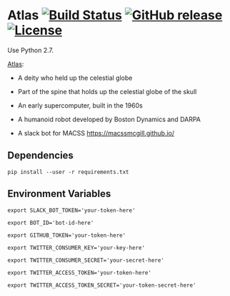# Atlas [![Build Status](https://travis-ci.org/macssmcgill/atlas.svg?branch=master)](https://travis-ci.org/macssmcgill/atlas) [![GitHub release](https://img.shields.io/badge/Release-v1.0-red.svg)](https://github.com/macssmcgill/atlas/releases) [![License](https://img.shields.io/badge/License-Apache%202.0-blue.svg)](https://github.com/macssmcgill/atlas/blob/master/LICENSE)
Use Python 2.7.

[Atlas](https://en.wikipedia.org/wiki/Atlas_\(disambiguation\)):

* A deity who held up the celestial globe

* Part of the spine that holds up the celestial globe of the skull

* An early supercomputer, built in the 1960s

* A humanoid robot developed by Boston Dynamics and DARPA

* A slack bot for MACSS https://macssmcgill.github.io/

## Dependencies

`pip install --user -r requirements.txt`

## Environment Variables

`export SLACK_BOT_TOKEN='your-token-here'`

`export BOT_ID='bot-id-here'`

`export GITHUB_TOKEN='your-token-here'`

`export TWITTER_CONSUMER_KEY='your-key-here'`

`export TWITTER_CONSUMER_SECRET='your-secret-here'`

`export TWITTER_ACCESS_TOKEN='your-token-here'`

`export TWITTER_ACCESS_TOKEN_SECRET='your-token-secret-here'`

